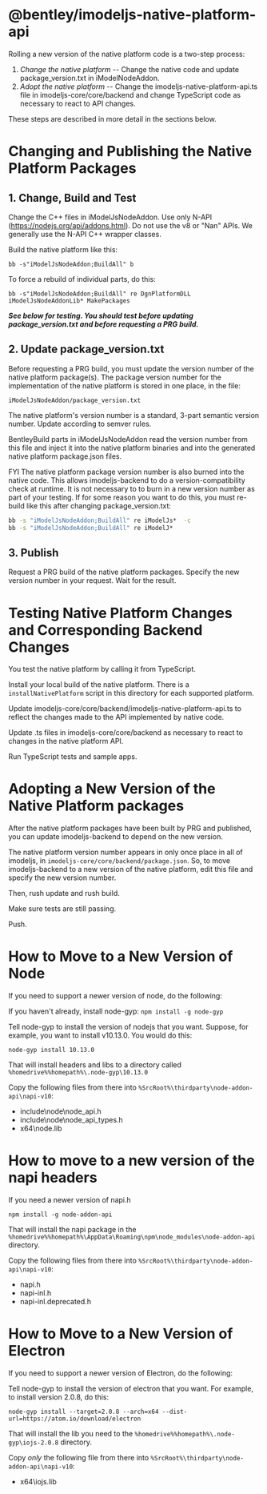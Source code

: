 ﻿# @bentley/imodeljs-native-platform-api

Rolling a new version of the native platform code is a two-step process:
1. *Change the native platform* -- Change the native code and update package_version.txt in iModelNodeAddon.
2. *Adopt the native platform* -- Change the imodeljs-native-platform-api.ts file in imodeljs-core/core/backend and change TypeScript code as necessary to react to API changes.

These steps are described in more detail in the sections below.

# Changing and Publishing the Native Platform Packages

## 1. Change, Build and Test

Change the C++ files in iModelJsNodeAddon. Use only N-API (https://nodejs.org/api/addons.html). Do not use the v8 or "Nan" APIs. We generally use the N-API C++ wrapper classes.

Build the native platform like this:

`bb -s"iModelJsNodeAddon;BuildAll" b`

To force a rebuild of individual parts, do this:

`bb -s"iModelJsNodeAddon;BuildAll" re DgnPlatformDLL iModelJsNodeAddonLib* MakePackages`

***See below for testing. You should test before updating package_version.txt and before requesting a PRG build.***

## 2. Update package_version.txt

Before requesting a PRG build, you must update the version number of the native platform package(s). The package version number for the implementation of the native platform is stored in one place, in the file:
```
iModelJsNodeAddon/package_version.txt
```

The native platform's version number is a standard, 3-part semantic version number. Update according to semver rules.

BentleyBuild parts in iModelJsNodeAddon read the version number from this file and inject it into the native platform binaries and into the generated native platform package.json files.

FYI The native platform package version number is also burned into the native code. This allows imodeljs-backend to do a version-compatibility check at runtime. It is not necessary to to burn in a new version number as part of your testing. If for some reason you want to do this, you must re-build like this after changing package_version.txt:

``` cmd
bb -s "iModelJsNodeAddon;BuildAll" re iModelJs*  -c
bb -s "iModelJsNodeAddon;BuildAll" re iModelJ*
```

## 3. Publish

Request a PRG build of the native platform packages. Specify the new version number in your request. Wait for the result.

# Testing Native Platform Changes and Corresponding Backend Changes

You test the native platform by calling it from TypeScript.

Install your local build of the native platform. There is a `installNativePlatform` script in this directory for each supported platform.

Update imodeljs-core/core/backend/imodeljs-native-platform-api.ts to reflect the changes made to the API implemented by native code.

Update .ts files in imodeljs-core/core/backend as necessary to react to changes in the native platform API.

Run TypeScript tests and sample apps.

# Adopting a New Version of the Native Platform packages

After the native platform packages have been built by PRG and published, you can update imodeljs-backend to depend on the new version.

The native platform version number appears in only once place in all of imodeljs, in `imodeljs-core/core/backend/package.json`. So, to move imodeljs-backend to a new version of the native platform, edit this file and specify the new version number.

Then, rush update and rush build.

Make sure tests are still passing.

Push.

# How to Move to a New Version of Node

If you need to support a newer version of node, do the following:

If you haven't already, install node-gyp:
`npm install -g node-gyp`

Tell node-gyp to install the version of nodejs that you want. Suppose, for example, you want to install v10.13.0. You would do this:
```
node-gyp install 10.13.0
```

That will install headers and libs to a directory called `%homedrive%%homepath%\.node-gyp\10.13.0`

Copy the following files from there into `%SrcRoot%\thirdparty\node-addon-api\napi-v10`:
* include\node\node_api.h
* include\node\node_api_types.h
* x64\node.lib

# How to move to a new version of the napi headers

If you need a newer version of napi.h
```
npm install -g node-addon-api
```

That will install the napi package in the `%homedrive%%homepath%\AppData\Roaming\npm\node_modules\node-addon-api` directory.

Copy the following files from there into `%SrcRoot%\thirdparty\node-addon-api\napi-v10`:
* napi.h
* napi-inl.h
* napi-inl.deprecated.h

# How to Move to a New Version of Electron

If you need to support a newer version of Electron, do the following:

Tell node-gyp to install the version of electron that you want. For example, to install version 2.0.8, do this:
```
node-gyp install --target=2.0.8 --arch=x64 --dist-url=https://atom.io/download/electron
```

That will install the lib you need to the `%homedrive%%homepath%\.node-gyp\iojs-2.0.8` directory.

Copy *only* the following file from there into `%SrcRoot%\thirdparty\node-addon-api\napi-v10`:
* x64\iojs.lib
